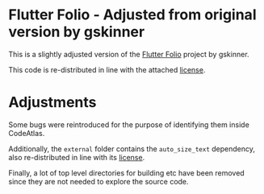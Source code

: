 # Flutter Folio - Adjusted from original version by gskinner

This is a slightly adjusted version of the [Flutter Folio](https://github.com/gskinnerTeam/flutter-folio) project by gskinner.

This code is re-distributed in line with the attached [license](LICENSE.md).

# Adjustments

Some bugs were reintroduced for the purpose of identifying them inside CodeAtlas.

Additionally, the `external` folder contains the `auto_size_text` dependency, also re-distributed in line with its [license](external/auto_size_text/LICENSE).

Finally, a lot of top level directories for building etc have been removed since they are not needed to explore the source code.

